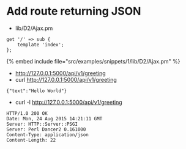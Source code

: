 # Add route returning JSON

* lib/D2/Ajax.pm


```
get '/' => sub {
    template 'index';
};
```
{% embed include file="src/examples/snippets/1/lib/D2/Ajax.pm" %}

* http://127.0.0.1:5000/api/v1/greeting
* curl http://127.0.0.1:5000/api/v1/greeting


```
{"text":"Hello World"}
```


* curl -I http://127.0.0.1:5000/api/v1/greeting


```
HTTP/1.0 200 OK
Date: Mon, 24 Aug 2015 14:21:11 GMT
Server: HTTP::Server::PSGI
Server: Perl Dancer2 0.161000
Content-Type: application/json
Content-Length: 22
```



